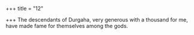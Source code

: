 +++
title = "12"

+++
The descendants of Durgaha, very generous with a thousand for me, have made fame for themselves among the gods.
